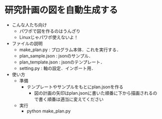 # 研究計画の図を自動生成する

- こんな人たち向け
  - パワポで図を作るのはうんざり
  - Linuxじゃパワポ使えないよ！
- ファイルの説明
  - make_plan.py : プログラム本体．これを実行する．
  - plan_sample.json : jsonのサンプル．
  - plan_template.json : jsonのテンプレート．
  - setting.py : 軸の設定．インポート用．
- 使い方
  - 準備
    - テンプレートやサンプルをもとにplan.jsonを作る
      - 図の計画の矢印はplan.jsonに書いた順番に下から描画されるので書く順番は適当に変えてください
  - 実行
    - python make_plan.py